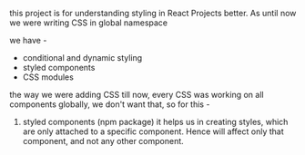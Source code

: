 this project is for understanding styling in React Projects better.
As until now we were writing CSS in global namespace

we have -
- conditional and dynamic styling
- styled components
- CSS modules


the way we were adding CSS till now, every CSS was working on all components globally, we don't want
that, so for this -

1. styled components (npm package)
it helps us in creating styles, which are only attached to a specific component. Hence will affect only
that component, and not any other component.
